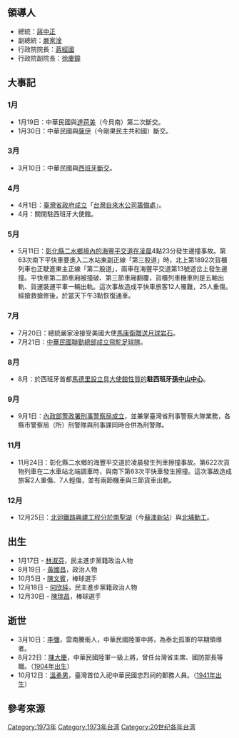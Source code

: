 ## 領導人

  - 總統：[蔣中正](../Page/蔣中正.md "wikilink")
  - 副總統：[嚴家淦](../Page/嚴家淦.md "wikilink")
  - 行政院院長：[蔣經國](../Page/蔣經國.md "wikilink")
  - 行政院副院長：[徐慶鐘](../Page/徐慶鐘.md "wikilink")

## 大事記

### 1月

  - 1月19日：中華民國與[達荷美](../Page/達荷美共和國.md "wikilink")（今貝南）第二次斷交。
  - 1月30日：中華民國與[薩伊](../Page/薩伊.md "wikilink")（今剛果民主共和國）斷交。

### 3月

  - 3月10日：中華民國與[西班牙斷交](https://zh.wikipedia.org/wiki/佛朗哥時期 "wikilink")。

### 4月

  - 4月1日：[臺灣省政府成立](../Page/臺灣省政府.md "wikilink")「[台灣自來水公司籌備處](https://zh.wikipedia.org/wiki/台灣自來水公司 "wikilink")」。
  - 4月：關閉駐西班牙大使館。

### 5月

  - 5月11日：[彰化縣](https://zh.wikipedia.org/wiki/彰化縣 "wikilink")[二水鄉境內的海豐平交道在凌晨](https://zh.wikipedia.org/wiki/二水鄉 "wikilink")4點23分發生邊撞事故。第63次南下平快車要進入二水站東副正線「第三股道」時，北上第1892次貨櫃列車也正駛進東主正線「第二股道」，兩車在海豐平交道第13號道岔上發生邊撞。平快車第二節車廂被撞破、第三節車廂翻覆，貨櫃列車機車則是五軸出軌、貨運裝運平車一輛出軌。這次事故造成平快車旅客12人罹難，25人重傷。經搶救搶修後，於當天下午3點恢復通車。

### 7月

  - 7月20日：總統嚴家淦接受美國大使[馬康衛贈送](https://zh.wikipedia.org/wiki/馬康衛 "wikilink")[月球岩石](../Page/月球.md "wikilink")。
  - 7月21日：[中華民國](../Page/中華民國.md "wikilink")[聯勤總部成立](https://zh.wikipedia.org/wiki/聯勤總部 "wikilink")[飛駝足球隊](../Page/飛駝足球隊.md "wikilink")。

### 8月

  - 8月：於西班牙首都[馬德里設立](https://zh.wikipedia.org/wiki/馬德里 "wikilink")[具大使館性質的](../Page/實質大使館.md "wikilink")**駐西班牙[孫中山中心](../Page/孫中山.md "wikilink")**。

### 9月

  - 9月1日：[內政部警政署刑事警察局成立](https://zh.wikipedia.org/wiki/內政部警政署刑事警察局 "wikilink")，並兼掌臺灣省刑事警察大隊業務，各縣市警察局（所）刑警隊與刑事課同時合併為刑警隊。

### 11月

  - 11月24日：彰化縣二水鄉的海豐平交道於凌晨發生列車擦撞事故。第622次貨物列車在二水車站北端調車時，與南下第63次平快車發生擦撞。這次事故造成旅客2人重傷、7人輕傷，並有兩節機車與三節貨車出軌。

### 12月

  - 12月25日：[北迴鐵路興建工程分於南聖湖](https://zh.wikipedia.org/wiki/北迴鐵路 "wikilink")（今[蘇澳新站](../Page/蘇澳新站.md "wikilink")）與[北埔動工](../Page/北埔車站.md "wikilink")。

## 出生

  - 1月17日 - [林淑芬](../Page/林淑芬.md "wikilink")，民主進步黨籍政治人物
  - 8月19日 - [黃國昌](../Page/黃國昌.md "wikilink")，政治人物
  - 10月5日 - [陳文賓](../Page/陳文賓.md "wikilink")，棒球選手
  - 12月18日 - [何欣純](../Page/何欣純.md "wikilink")，民主進步黨籍政治人物
  - 12月30日 - [陳瑞昌](../Page/陳瑞昌.md "wikilink")，棒球選手

## 逝世

  - 3月10日：[李彌](https://zh.wikipedia.org/wiki/李彌 "wikilink")，雲南騰衝人，中華民國陸軍中將，為泰北孤軍的早期領導者。
  - 8月22日：[陳大慶](../Page/陳大慶.md "wikilink")，中華民國陸軍一級上將，曾任台灣省主席、國防部長等職。（[1904年出生](../Page/1904年.md "wikilink")）
  - 10月12日：[溫勇男](../Page/溫勇男.md "wikilink")，臺灣首位入祀中華民國忠烈祠的郵務人員。（[1941年出生](../Page/1941年臺灣.md "wikilink")）

## 參考來源

[Category:1973年](https://zh.wikipedia.org/wiki/Category:1973年 "wikilink")
[Category:1973年台湾](https://zh.wikipedia.org/wiki/Category:1973年台湾 "wikilink")
[Category:20世纪各年台湾](https://zh.wikipedia.org/wiki/Category:20世纪各年台湾 "wikilink")